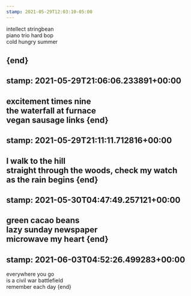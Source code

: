 ```yaml
---
stamp: 2021-05-29T12:03:10-05:00
---
```

intellect stringbean  
piano trio hard bop  
cold hungry summer

{end}
---
stamp: 2021-05-29T21:06:06.233891+00:00
---
excitement times nine  
the waterfall at furnace  
vegan sausage links
{end}
---
stamp: 2021-05-29T21:11:11.712816+00:00
---
I walk to the hill  
straight through the woods, check my watch  
as the rain begins
{end}
---
stamp: 2021-05-30T04:47:49.257121+00:00
---
green cacao beans  
lazy sunday newspaper  
microwave my heart 
{end}
---
stamp: 2021-06-03T04:52:26.499283+00:00
---
everywhere you go  
is a civil war battlefield  
remember each day
{end}

